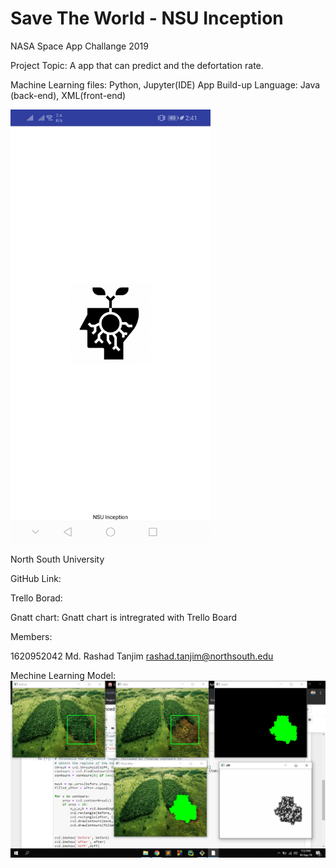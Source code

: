 # Save The World - NSU Inception

NASA Space App Challange 2019


Project Topic: A app that can predict and the defortation rate.



Machine Learning files: Python, Jupyter(IDE)
App Build-up Language: Java (back-end), XML(front-end)

<img src="/Resources/Splash_Screen.jpg" width="320">

North South University


GitHub Link: 

Trello Borad:

Gnatt chart: Gnatt chart is intregrated with Trello Board



Members:

1620952042	Md. Rashad Tanjim	rashad.tanjim@northsouth.edu


Mechine Learning Model: 
![](Resources/ML_model.png)

